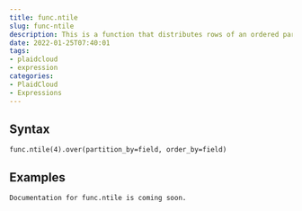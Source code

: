 ```yaml
---
title: func.ntile
slug: func-ntile
description: This is a function that distributes rows of an ordered partition into a specified number of approximately equal groups, or buckets
date: 2022-01-25T07:40:01
tags:
- plaidcloud
- expression
categories:
- PlaidCloud
- Expressions
---
```



## Syntax



```
func.ntile(4).over(partition_by=field, order_by=field)
```


## Examples



```
Documentation for func.ntile is coming soon.
```
